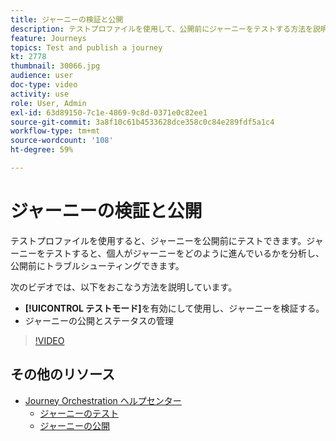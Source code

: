```yaml
---
title: ジャーニーの検証と公開
description: テストプロファイルを使用して、公開前にジャーニーをテストする方法を説明します。
feature: Journeys
topics: Test and publish a journey
kt: 2778
thumbnail: 30066.jpg
audience: user
doc-type: video
activity: use
role: User, Admin
exl-id: 63d89150-7c1e-4869-9c8d-0371e0c82ee1
source-git-commit: 3a8f10c61b4533628dce358c0c84e289fdf5a1c4
workflow-type: tm+mt
source-wordcount: '108'
ht-degree: 59%

---
```


# ジャーニーの検証と公開

テストプロファイルを使用すると、ジャーニーを公開前にテストできます。ジャーニーをテストすると、個人がジャーニーをどのように進んでいるかを分析し、公開前にトラブルシューティングできます。

次のビデオでは、以下をおこなう方法を説明しています。

* **[!UICONTROL テストモード]**&#x200B;を有効にして使用し、ジャーニーを検証する。
* ジャーニーの公開とステータスの管理

>[!VIDEO](https://video.tv.adobe.com/v/30066?quality=12)

## その他のリソース

* [Journey Orchestration ヘルプセンター](https://experienceleague.adobe.com/docs/journeys/using/journey-orchestration-home.html?lang=ja)
   * [ジャーニーのテスト](https://experienceleague.adobe.com/docs/journeys/using/building-journeys/testing-the-journey.html)
   * [ジャーニーの公開](https://experienceleague.adobe.com/docs/journeys/using/building-journeys/publishing-the-journey.html)
